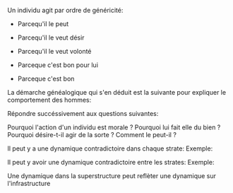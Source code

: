 Un individu agit par ordre de généricité:

- Parcequ'il le peut

- Parcequ'il le veut désir

- Parcequ'il le veut volonté

- Parceque c'est bon pour lui

- Parceque c'est bon

La démarche généalogique qui s'en déduit est la suivante pour expliquer le comportement des hommes:

Répondre succéssivement aux questions suivantes:

Pourquoi l'action d'un individu est morale ?
Pourquoi lui fait elle du bien ?
Pourquoi désire-t-il agir de la sorte ?
Comment le peut-il ?

Il peut y a une dynamique contradictoire dans chaque strate:
Exemple: 

Il peut y avoir une dynamique contradictoire entre les strates:
Exemple:

Une  dynamique dans la superstructure peut reflèter une dynamique sur l'infrastructure



